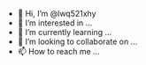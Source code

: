 - 👋 Hi, I’m @lwq521xhy
- 👀 I’m interested in ...
- 🌱 I’m currently learning ...
- 💞️ I’m looking to collaborate on ...
- 📫 How to reach me ...

<!---
lwq521xhy/lwq521xhy is a ✨ special ✨ repository because its `README.md` (this file) appears on your GitHub profile.
You can click the Preview link to take a look at your changes.
--->
